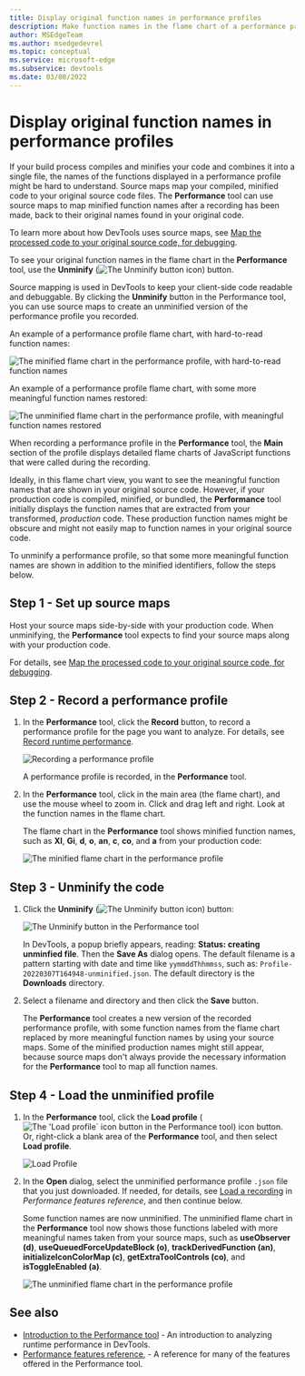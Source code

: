 ```yaml
---
title: Display original function names in performance profiles
description: Make function names in the flame chart of a performance profile more readable by using source maps, in Microsoft Edge DevTools.
author: MSEdgeTeam
ms.author: msedgedevrel
ms.topic: conceptual
ms.service: microsoft-edge
ms.subservice: devtools
ms.date: 03/08/2022
---
```

# Display original function names in performance profiles

If your build process compiles and minifies your code and combines it into a single file, the names of the functions displayed in a performance profile might be hard to understand.  Source maps map your compiled, minified code to your original source code files.  The **Performance** tool can use source maps to map minified function names after a recording has been made, back to their original names found in your original code.
   
To learn more about how DevTools uses source maps, see [Map the processed code to your original source code, for debugging](../javascript/source-maps.md).
   
To see your original function names in the flame chart in the **Performance** tool, use the **Unminify** (![The Unminify button icon](./unminify-images/unminify-icon.png)) button.

Source mapping is used in DevTools to keep your client-side code readable and debuggable.  By clicking the **Unminify** button in the Performance tool, you can use source maps to create an unminified version of the performance profile you recorded.

An example of a performance profile flame chart, with hard-to-read function names:

![The minified flame chart in the performance profile, with hard-to-read function names](./unminify-images/minified-perf-profile.png)

An example of a performance profile flame chart, with some more meaningful function names restored:

![The unminified flame chart in the performance profile, with meaningful function names restored](./unminify-images/unminified-perf-profile.png)

When recording a performance profile in the **Performance** tool, the **Main** section of the profile displays detailed flame charts of JavaScript functions that were called during the recording.  

Ideally, in this flame chart view, you want to see the meaningful function names that are shown in your original source code.  However, if your production code is compiled, minified, or bundled, the **Performance** tool initially displays the function names that are extracted from your transformed, _production_ code.  These production function names might be obscure and might not easily map to function names in your original source code.


To unminify a performance profile, so that some more meaningful function names are shown in addition to the minified identifiers, follow the steps below.


<!-- ====================================================================== -->
## Step 1 - Set up source maps

Host your source maps side-by-side with your production code. When unminifying, the **Performance** tool expects to find your source maps along with your production code.

For details, see [Map the processed code to your original source code, for debugging](/microsoft-edge/devtools-guide-chromium/javascript/source-maps).


<!-- ====================================================================== -->
## Step 2 - Record a performance profile

1. In the **Performance** tool, click the **Record** button, to record a performance profile for the page you want to analyze.  For details, see [Record runtime performance](/microsoft-edge/devtools-guide-chromium/evaluate-performance/reference).

   ![Recording a performance profile](./unminify-images/evaluate-performance-performance-record-highlight.png)

   A performance profile is recorded, in the **Performance** tool.

1. In the **Performance** tool, click in the main area (the flame chart), and use the mouse wheel to zoom in.  Click and drag left and right.  Look at the function names in the flame chart.

   The flame chart in the **Performance** tool shows minified function names, such as **XI**, **Gi**, **d**, **o**, **an**, **c**, **co**, and **a** from your production code:

   ![The minified flame chart in the performance profile](./unminify-images/minified-perf-profile.png)


<!-- ====================================================================== -->
## Step 3 - Unminify the code

1. Click the **Unminify** (![The Unminify button icon](./unminify-images/unminify-icon.png)) button:

   ![The Unminify button in the Performance tool](./unminify-images/perf-profile-unminify-button.png)

   In DevTools, a popup briefly appears, reading: **Status: creating unminfied file**.  Then the **Save As** dialog opens.  The default filename is a pattern starting with date and time like `yymmddThhmmss`, such as: `Profile-20220307T164948-unminified.json`.  The default directory is the **Downloads** directory.

1. Select a filename and directory and then click the **Save** button.

   The **Performance** tool creates a new version of the recorded performance profile, with some function names from the flame chart replaced by more meaningful function names by using your source maps.  Some of the minified production names might still appear, because source maps don't always provide the necessary information for the **Performance** tool to map all function names.


<!-- ====================================================================== -->
## Step 4 - Load the unminified profile

1. In the **Performance** tool, click the **Load profile** (![The 'Load profile` icon button in the Performance tool](./unminify-images/load-profile-icon.png)) icon button.  Or, right-click a blank area of the **Performance** tool, and then select **Load profile**.

   ![Load Profile](./unminify-images/evaluate-performance-performance-refreshed-disable-javascript-samples-checkbox-off-load-profile.png)

1. In the **Open** dialog, select the unminified performance profile `.json` file that you just downloaded.  If needed, for details, see [Load a recording](/microsoft-edge/devtools-guide-chromium/evaluate-performance/reference#load-a-recording) in _Performance features reference_, and then continue below.


   Some function names are now unminified.  The unminified flame chart in the **Performance** tool now shows those functions labeled with more meaningful names taken from your source maps, such as **useObserver (d)**, **useQueuedForceUpdateBlock (o)**, **trackDerivedFunction (an)**, **initializeIconColorMap (c)**, **getExtraToolControls (co)**, and **isToggleEnabled (a)**.

   ![The unminified flame chart in the performance profile](./unminify-images/unminified-perf-profile.png)


<!-- ====================================================================== -->
## See also

* [Introduction to the Performance tool](index.md) - An introduction to analyzing runtime performance in DevTools.
* [Performance features reference](reference.md), - A reference for many of the features offered in the Performance tool.
